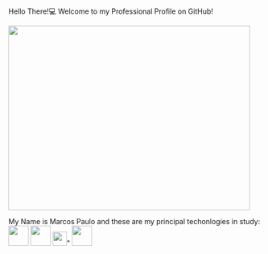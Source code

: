 Hello There!💻
Welcome to my Professional Profile on GitHub!

<img src="https://media.giphy.com/media/oBYB0gqUy3xxBf89aT/giphy.gif" width="480" height="366" frameBorder="0" class="giphy-embed" allowFullScreen>

My Name is Marcos Paulo and these are
my principal techonlogies in study: <br>
<img src ="https://upload.wikimedia.org/wikipedia/commons/thumb/9/99/Unofficial_JavaScript_logo_2.svg/260px-Unofficial_JavaScript_logo_2.svg.png" width ="40">
<img src="https://upload.wikimedia.org/wikipedia/commons/thumb/6/61/HTML5_logo_and_wordmark.svg/1200px-HTML5_logo_and_wordmark.svg.png" width ="40">
<img src="https://upload.wikimedia.org/wikipedia/commons/thumb/d/d5/CSS3_logo_and_wordmark.svg/1452px-CSS3_logo_and_wordmark.svg.png" width="28">" 
<img src="https://plugins.jetbrains.com/files/6098/351655/icon/pluginIcon.svg" width="40">
